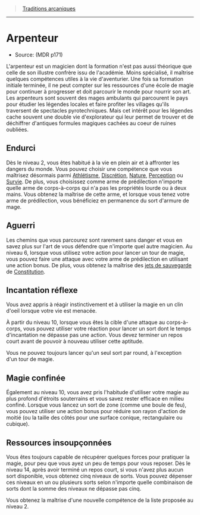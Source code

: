 
<!--SubClassItem-->

> <!--ParentNameLink-->[Traditions arcaniques](wizard_hd.md#traditions-arcaniques)<!--/ParentNameLink-->

---

# <!--Name-->Arpenteur<!--/Name-->

- Source: <!--Source-->(MDR p171)<!--/Source-->

L'arpenteur est un magicien dont la formation n'est pas aussi théorique que celle de son illustre confrère issu de l'académie. Moins spécialisé, il maîtrise quelques compétences utiles à la vie d'aventurier. Une fois sa formation initiale terminée, il ne peut compter sur les ressources d'une école de magie pour continuer à progresser et doit parcourir le monde pour nourrir son art. Les arpenteurs sont souvent des mages ambulants qui parcourent le pays pour étudier les légendes locales et faire profiter les villages qu'ils traversent de spectacles pyrotechniques. Mais cet intérêt pour les légendes cache souvent une double vie d'explorateur qui leur permet de trouver et de déchiffrer d'antiques formules magiques cachées au coeur de ruines oubliées.

<!--Generic-->

## <!--Name-->Endurci<!--/Name-->

Dès le niveau 2, vous êtes habitué à la vie en plein air et à affronter les dangers du monde. Vous pouvez choisir une compétence que vous maîtrisez désormais parmi [Athlétisme], [Discrétion], [Nature], [Perception] ou [Survie]. De plus, vous choisissez comme arme de prédilection n'importe quelle arme de corps-à-corps qui n'a pas les propriétés lourde ou à deux mains. Vous obtenez la maîtrise de cette arme, et lorsque vous tenez votre arme de prédilection, vous bénéficiez en permanence du sort d'armure de mage.

<!--/Generic-->

<!--Generic-->

## <!--Name-->Aguerri<!--/Name-->

Les chemins que vous parcourez sont rarement sans danger et vous en savez plus sur l'art de vous défendre que n'importe quel autre magicien. Au niveau 6, lorsque vous utilisez votre action pour lancer un tour de magie, vous pouvez faire une attaque avec votre arme de prédilection en utilisant une action bonus. De plus, vous obtenez la maîtrise des [jets de sauvegarde] de [Constitution].

<!--/Generic-->

<!--Generic-->

## <!--Name-->Incantation réflexe<!--/Name-->

Vous avez appris à réagir instinctivement et à utiliser la magie en un clin d'oeil lorsque votre vie est menacée.

À partir du niveau 10, lorsque vous êtes la cible d'une attaque au corps-à-corps, vous pouvez utiliser votre réaction pour lancer un sort dont le temps d'incantation ne dépasse pas une action. Vous devez terminer un repos court avant de pouvoir à nouveau utiliser cette aptitude.

Vous ne pouvez toujours lancer qu'un seul sort par round, à l'exception d'un tour de magie.

<!--/Generic-->

<!--Generic-->

## <!--Name-->Magie confinée<!--/Name-->

Également au niveau 10, vous avez pris l'habitude d'utiliser votre magie au plus profond d'étroits souterrains et vous savez rester efficace en milieu confiné. Lorsque vous lancez un sort de zone (comme une boule de feu), vous pouvez utiliser une action bonus pour réduire son rayon d'action de moitié (ou la taille des côtés pour une surface conique, rectangulaire ou cubique).

<!--/Generic-->

<!--Generic-->

## <!--Name-->Ressources insoupçonnées<!--/Name-->

Vous êtes toujours capable de récupérer quelques forces pour pratiquer la magie, pour peu que vous ayez un peu de temps pour vous reposer. Dès le niveau 14, après avoir terminé un repos court, si vous n'avez plus aucun sort disponible, vous obtenez cinq niveaux de sorts. Vous pouvez dépenser ces niveaux en un ou plusieurs sorts selon n'importe quelle combinaison de sorts dont la somme des niveaux ne dépasse pas cinq.

Vous obtenez la maîtrise d'une nouvelle compétence de la liste proposée au niveau 2.

<!--/Generic-->

<!--/SubClassItem-->

[Force]: abilities_strength_hd.md
[Dextérité]: abilities_dexterity_hd.md
[Constitution]: abilities_constitution_hd.md
[Intelligence]: abilities_intelligence_hd.md
[Sagesse]: abilities_wisdom_hd.md
[Charisme]: abilities_charisma_hd.md

[jets de sauvegarde]: abilities_hd.md#jets-de-sauvegarde

[Athlétisme]: abilities_strength_hd.md#athlétisme
[Discrétion]: abilities_dexterity_hd.md#discrétion
[Nature]: abilities_intelligence_hd.md#nature
[Perception]: abilities_wisdom_hd.md#perception
[Survie]: abilities_wisdom_hd.md#survie





